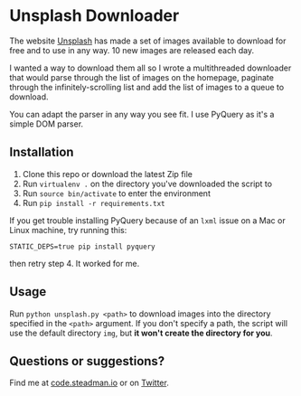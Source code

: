 Unsplash Downloader
===================

The website [Unsplash](unsplash.com) has made a set of images available to
download for free and to use in any way. 10 new images are released each day.

I wanted a way to download them all so I wrote a multithreaded downloader that
would parse through the list of images on the homepage, paginate through the
infinitely-scrolling list and add the list of images to a queue to download.

You can adapt the parser in any way you see fit. I use PyQuery as it's a simple
DOM parser.

## Installation

1. Clone this repo or download the latest Zip file
2. Run `virtualenv .` on the directory you've downloaded the script to
3. Run `source bin/activate` to enter the environment
4. Run `pip install -r requirements.txt`

If you get trouble installing PyQuery because of an `lxml` issue on a Mac
or Linux machine, try running this:

```
STATIC_DEPS=true pip install pyquery
```

then retry step 4. It worked for me.

## Usage

Run `python unsplash.py <path>` to download images into the directory
specified in the `<path>` argument. If you don't specify a path, the script
will use the default directory `img`, but **it won't create the directory
for you**.

## Questions or suggestions?

Find me at [code.steadman.io](http://code.steadman.io/) or on
[Twitter](http://twitter.com/iamsteadman).
